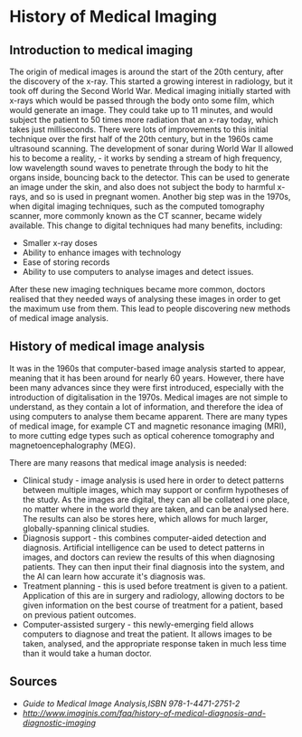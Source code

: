 # History of Medical Imaging
## Introduction to medical imaging
The origin of medical images is around the start of the 20th century, after the discovery of the x-ray. This started a growing interest in radiology, but it took off during the Second World War.
Medical imaging initially started with x-rays which would be passed through the body onto some film, which would generate an image. They could take up to 11 minutes, and would subject the patient to 50 times more radiation that an x-ray today, which takes just milliseconds.
There were lots of improvements to this initial technique over the first half of the 20th century, but in the 1960s came ultrasound scanning. The development of sonar during World War II allowed his to become a reality, - it works by sending a stream of high frequency, low wavelength sound waves to penetrate through the body to hit the organs inside, bouncing back to the detector. This can be used to generate an image under the skin, and also does not subject the body to harmful x-rays, and so is used in pregnant women.
Another big step was in the 1970s, when digital imaging techniques, such as the computed tomography scanner, more commonly known as the CT scanner, became widely available. This change to digital techniques had many benefits, including:
  
  - Smaller x-ray doses
  - Ability to enhance images with technology
  - Ease of storing records
  - Ability to use computers to analyse images and detect issues.

After these new imaging techniques became more common, doctors realised that they needed ways of analysing these images in order to get the maximum use from them. This lead to people discovering new methods of medical image analysis. 

## History of medical image analysis
It was in the 1960s that computer-based image analysis started to appear, meaning that it has been around for nearly 60 years. However, there have been many advances since they were first introduced, especially with the introduction of digitalisation in the 1970s.
Medical images are not simple to understand, as they contain a lot of information, and therefore the idea of using computers to analyse them became apparent. There are many types of medical image, for example CT and magnetic resonance imaging (MRI), to more cutting edge types such as optical coherence tomography and magnetoencephalography (MEG).

There are many reasons that medical image analysis is needed:
 
  - Clinical study - image analysis is used here in order to detect patterns between multiple images, which may support or confirm hypotheses of the study. As the images are digital, they can all be collated i one place, no matter where in the world they are taken, and can be analysed here. The results can also be stores here, which allows for much larger, globally-spanning clinical studies.
  - Diagnosis support - this combines computer-aided detection and diagnosis. Artificial intelligence can be used to detect patterns in images, and doctors can review the results of this when diagnosing patients. They can then input their final diagnosis into the system, and the AI can learn how accurate it's diagnosis was. 
  - Treatment planning - this is used before treatment is given to a patient. Application of this are in surgery and radiology, allowing doctors to be given information on the best course of treatment for a patient, based on previous patient outcomes. 
  - Computer-assisted surgery - this newly-emerging field allows computers to diagnose and treat the patient. It allows images to be taken, analysed, and the appropriate response taken in much less time than it would take a human doctor. 

## Sources
  - *Guide to Medical Image Analysis,ISBN 978-1-4471-2751-2*
  - *http://www.imaginis.com/faq/history-of-medical-diagnosis-and-diagnostic-imaging*